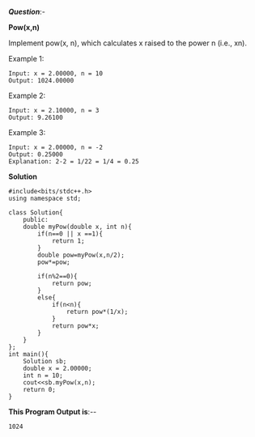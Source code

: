 ***Question***:-


**Pow(x,n)**


Implement pow(x, n), which calculates x raised to the power n (i.e., xn).


Example 1:
```
Input: x = 2.00000, n = 10
Output: 1024.00000
```
Example 2:
```
Input: x = 2.10000, n = 3
Output: 9.26100
```
Example 3:
```
Input: x = 2.00000, n = -2
Output: 0.25000
Explanation: 2-2 = 1/22 = 1/4 = 0.25
```

**Solution**
```
#include<bits/stdc++.h>
using namespace std;

class Solution{
    public:
    double myPow(double x, int n){
        if(n==0 || x ==1){
            return 1;
        }
        double pow=myPow(x,n/2);
        pow*=pow;

        if(n%2==0){
            return pow;
        }
        else{
            if(n<n){
                return pow*(1/x);
            }
            return pow*x;
        }
    }
};
int main(){
    Solution sb;
    double x = 2.00000;
    int n = 10;
    cout<<sb.myPow(x,n);
    return 0;
}
```

**This Program Output is**:--
```
1024
```
